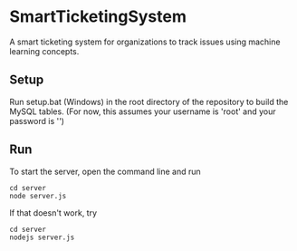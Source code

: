 # SmartTicketingSystem
A smart ticketing system for organizations to track issues using machine learning concepts.

## Setup
Run setup.bat (Windows) in the root directory of the repository to build the MySQL tables.
(For now, this assumes your username is 'root' and your password is '')

## Run
To start the server, open the command line and run
```shell
cd server
node server.js
```
If that doesn't work, try
```shell
cd server
nodejs server.js
```